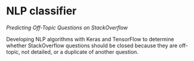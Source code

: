 # NLP classifier
_Predicting Off-Topic Questions on StackOverflow_

Developing NLP algorithms with Keras and TensorFlow to determine whether StackOverflow questions should be closed because they are off-topic, not detailed, or a duplicate of another question. 
